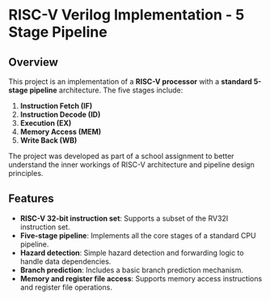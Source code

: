 # RISC-V Verilog Implementation - 5 Stage Pipeline

## Overview

This project is an implementation of a **RISC-V processor** with a **standard 5-stage pipeline** architecture. The five stages include:

1. **Instruction Fetch (IF)**
2. **Instruction Decode (ID)**
3. **Execution (EX)**
4. **Memory Access (MEM)**
5. **Write Back (WB)**

The project was developed as part of a school assignment to better understand the inner workings of RISC-V architecture and pipeline design principles.

## Features

- **RISC-V 32-bit instruction set**: Supports a subset of the RV32I instruction set.
- **Five-stage pipeline**: Implements all the core stages of a standard CPU pipeline.
- **Hazard detection**: Simple hazard detection and forwarding logic to handle data dependencies.
- **Branch prediction**: Includes a basic branch prediction mechanism.
- **Memory and register file access**: Supports memory access instructions and register file operations.
